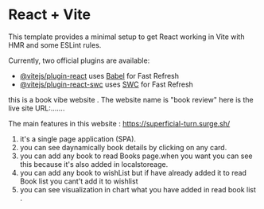 # React + Vite

This template provides a minimal setup to get React working in Vite with HMR and some ESLint rules.

Currently, two official plugins are available:

- [@vitejs/plugin-react](https://github.com/vitejs/vite-plugin-react/blob/main/packages/plugin-react/README.md) uses [Babel](https://babeljs.io/) for Fast Refresh
- [@vitejs/plugin-react-swc](https://github.com/vitejs/vite-plugin-react-swc) uses [SWC](https://swc.rs/) for Fast Refresh


this is a book vibe website . The website name is "book review"
here is the live site URL:.......

The main features in this website : https://superficial-turn.surge.sh/
1. it's a single page application (SPA).
2. you can see daynamically book details by clicking on any card.
3. you can add any book to read Books page.when you want you can see this because it's also added in localstoreage.
4. you can add any book to wishList but if have already added it to read Book list you cant't add it to wishlist
5. you can see visualization in chart what you have added in read book list . 
